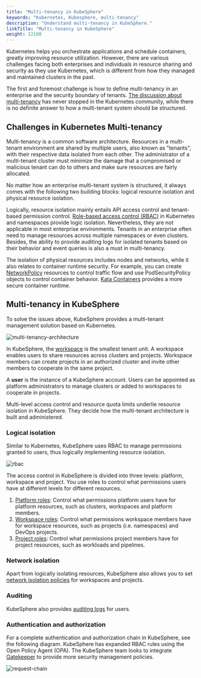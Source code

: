 ```yaml
---
title: "Multi-tenancy in KubeSphere"
keywords: "Kubernetes, Kubesphere, multi-tenancy"
description: "Understand multi-tenancy in KubeSphere."
linkTitle: "Multi-tenancy in KubeSphere"
weight: 12100
---
```


Kubernetes helps you orchestrate applications and schedule containers, greatly improving resource utilization. However, there are various challenges facing both enterprises and individuals in resource sharing and security as they use Kubernetes, which is different from how they managed and maintained clusters in the past.

The first and foremost challenge is how to define multi-tenancy in an enterprise and the security boundary of tenants. [The discussion about multi-tenancy](https://docs.google.com/document/d/1fj3yzmeU2eU8ZNBCUJG97dk_wC7228-e_MmdcmTNrZY) has never stopped in the Kubernetes community, while there is no definite answer to how a multi-tenant system should be structured.

## Challenges in Kubernetes Multi-tenancy

Multi-tenancy is a common software architecture. Resources in a multi-tenant environment are shared by multiple users, also known as "tenants", with their respective data isolated from each other. The administrator of a multi-tenant cluster must minimize the damage that a compromised or malicious tenant can do to others and make sure resources are fairly allocated.

No matter how an enterprise multi-tenant system is structured, it always comes with the following two building blocks: logical resource isolation and physical resource isolation.           

Logically, resource isolation mainly entails API access control and tenant-based permission control. [Role-based access control (RBAC)](https://kubernetes.io/docs/reference/access-authn-authz/rbac/) in Kubernetes and namespaces provide logic isolation. Nevertheless, they are not applicable in most enterprise environments. Tenants in an enterprise often need to manage resources across multiple namespaces or even clusters. Besides, the ability to provide auditing logs for isolated tenants based on their behavior and event queries is also a must in multi-tenancy.

The isolation of physical resources includes nodes and networks, while it also relates to container runtime security. For example, you can create [NetworkPolicy](../../pluggable-components/network-policy/) resources to control traffic flow and use PodSecurityPolicy objects to control container behavior. [Kata Containers](https://katacontainers.io/) provides a more secure container runtime.

## Multi-tenancy in KubeSphere

To solve the issues above, KubeSphere provides a multi-tenant management solution based on Kubernetes.

![multi-tenancy-architecture](/images/docs/access-control-and-account-management/multi-tanancy-in-kubesphere/multi-tenancy-architecture.png)

In KubeSphere, the [workspace](../../workspace-administration/what-is-workspace/) is the smallest tenant unit. A workspace enables users to share resources across clusters and projects. Workspace members can create projects in an authorized cluster and invite other members to cooperate in the same project.

A **user** is the instance of a KubeSphere account. Users can be appointed as platform administrators to manage clusters or added to workspaces to cooperate in projects.

Multi-level access control and resource quota limits underlie resource isolation in KubeSphere. They decide how the multi-tenant architecture is built and administered.

### Logical isolation

Similar to Kubernetes, KubeSphere uses RBAC to manage permissions granted to users, thus logically implementing resource isolation.

![rbac](/images/docs/access-control-and-account-management/multi-tanancy-in-kubesphere/rbac.png)

The access control in KubeSphere is divided into three levels: platform, workspace and project. You use roles to control what permissions users have at different levels for different resources.

1. [Platform roles](/docs/quick-start/create-workspace-and-project/): Control what permissions platform users have for platform resources, such as clusters, workspaces and platform members.
2. [Workspace roles](/docs/workspace-administration/role-and-member-management/): Control what permissions workspace members have for workspace resources, such as projects (i.e. namespaces) and DevOps projects.
3. [Project roles](/docs/project-administration/role-and-member-management/): Control what permissions project members have for project resources, such as workloads and pipelines.

### Network isolation

Apart from logically isolating resources, KubeSphere also allows you to set [network isolation policies](../../pluggable-components/network-policy/) for workspaces and projects.

### Auditing

KubeSphere also provides [auditing logs](../../pluggable-components/auditing-logs/) for users.

### Authentication and authorization

For a complete authentication and authorization chain in KubeSphere, see the following diagram. KubeSphere has expanded RBAC rules using the Open Policy Agent (OPA). The KubeSphere team looks to integrate [Gatekeeper](https://github.com/open-policy-agent/gatekeeper) to provide more security management policies.

![request-chain](/images/docs/access-control-and-account-management/multi-tanancy-in-kubesphere/request-chain.jpg)
